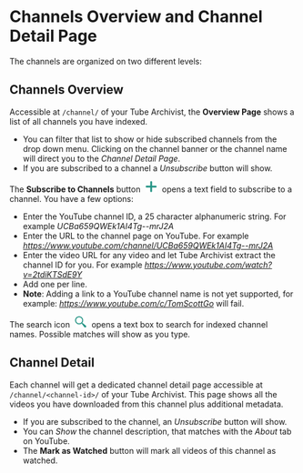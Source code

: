 # Channels Overview and Channel Detail Page

The channels are organized on two different levels:

## Channels Overview
Accessible at `/channel/` of your Tube Archivist, the **Overview Page** shows a list of all channels you have indexed. 
- You can filter that list to show or hide subscribed channels from the drop down menu. Clicking on the channel banner or the channel name will direct you to the *Channel Detail Page*.
- If you are subscribed to a channel a *Unsubscribe* button will show.

The **Subscribe to Channels** button <img src="assets/icon-add.png?raw=true" alt="add icon" width="20px" style="margin:0 5px;"> opens a text field to subscribe to a channel. You have a few options:
- Enter the YouTube channel ID, a 25 character alphanumeric string. For example *UCBa659QWEk1AI4Tg--mrJ2A*
- Enter the URL to the channel page on YouTube. For example *https://www.youtube.com/channel/UCBa659QWEk1AI4Tg--mrJ2A*
- Enter the video URL for any video and let Tube Archivist extract the channel ID for you. For example *https://www.youtube.com/watch?v=2tdiKTSdE9Y*
- Add one per line.
- **Note**: Adding a link to a YouTube channel name is not yet supported, for example: *https://www.youtube.com/c/TomScottGo* will fail.

The search icon <img src="assets/icon-search.png?raw=true" alt="search icon" width="20px" style="margin:0 5px;"> opens a text box to search for indexed channel names. Possible matches will show as you type. 

## Channel Detail
Each channel will get a dedicated channel detail page accessible at `/channel/<channel-id>/` of your Tube Archivist. This page shows all the videos you have downloaded from this channel plus additional metadata. 
- If you are subscribed to the channel, an *Unsubscribe* button will show.
- You can *Show* the channel description, that matches with the *About* tab on YouTube.
- The **Mark as Watched** button will mark all videos of this channel as watched.
